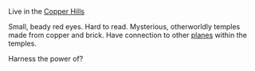 Live in the [Copper Hills](CopperHills)

Small, beady red eyes. Hard to read. Mysterious, otherworldly temples made from copper and brick. Have connection to other [planes](Planes) within the temples.

Harness the power of?